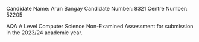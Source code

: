 Candidate Name: Arun Bangay
Candidate Number: 8321
Centre Number: 52205

AQA A Level Computer Science Non-Examined Assessment for submission in the 2023/24 academic year.
